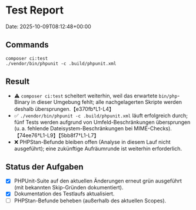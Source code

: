 # Test Report

Date: 2025-10-09T08:12:48+00:00

## Commands

```
composer ci:test
./vendor/bin/phpunit -c .build/phpunit.xml
```

## Result

- ⚠️ `composer ci:test` scheitert weiterhin, weil das erwartete `bin/php`-Binary in dieser Umgebung fehlt; alle nachgelagerten Skripte werden deshalb übersprungen.【e370fb†L1-L4】
- ✅ `./vendor/bin/phpunit -c .build/phpunit.xml` läuft erfolgreich durch; fünf Tests werden aufgrund von Umfeld-Beschränkungen übersprungen (u. a. fehlende Dateisystem-Beschränkungen bei MIME-Checks).【74ee76†L1-L9】【5bb8f7†L1-L7】
- ❌ PHPStan-Befunde bleiben offen (Analyse in diesem Lauf nicht ausgeführt); eine zukünftige Aufräumrunde ist weiterhin erforderlich.

## Status der Aufgaben

- [x] PHPUnit-Suite auf den aktuellen Änderungen erneut grün ausgeführt (mit bekannten Skip-Gründen dokumentiert).
- [x] Dokumentation des Testlaufs aktualisiert.
- [ ] PHPStan-Befunde beheben (außerhalb des aktuellen Scopes).
